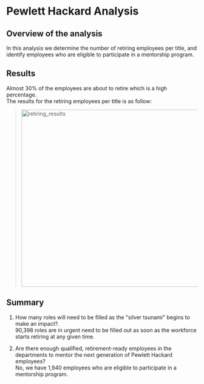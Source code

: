 # Pewlett Hackard Analysis
## Overview of the analysis
In this analysis we determine the number of retiring employees per title, and identify employees who are eligible to participate in a mentorship program.
## Results
Almost 30% of the employees are about to retire which is a high percentage.<br>
The results for the retiring employees per title is as follow:
> <img width="467" alt="retiring_results" src="https://user-images.githubusercontent.com/97934695/159842811-5084761c-299f-4c9d-9962-38da7b002b03.png">

## Summary
1) How many roles will need to be filled as the "silver tsunami" begins to make an impact?.<br>
90,398 roles are in urgent need to be filled out as soon as the workforce starts retiring at any given time.

2) Are there enough qualified, retirement-ready employees in the departments to mentor the next generation of Pewlett Hackard employees?<br>
No, we have 1,940 employees who are eligible to participate in a mentorship program.
